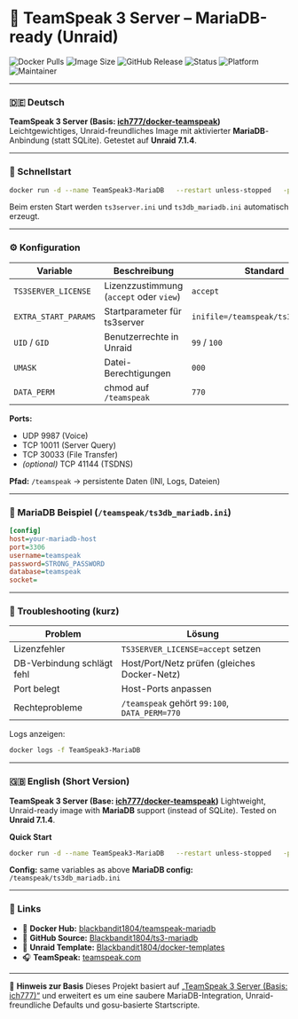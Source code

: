 # 🧩 TeamSpeak 3 Server – MariaDB-ready (Unraid)

![Docker Pulls](https://img.shields.io/docker/pulls/blackbandit1804/teamspeak-mariadb?style=for-the-badge&logo=docker)
![Image Size](https://img.shields.io/docker/image-size/blackbandit1804/teamspeak-mariadb/latest?style=for-the-badge)
![GitHub Release](https://img.shields.io/github/v/release/Blackbandit1804/ts3-mariadb?style=for-the-badge&logo=github)
![Status](https://img.shields.io/badge/status-stable-success?style=for-the-badge)
![Platform](https://img.shields.io/badge/platform-Unraid-orange?style=for-the-badge&logo=unraid)
![Maintainer](https://img.shields.io/badge/maintainer-Blackbandit1804-blue?style=for-the-badge&logo=github)

---

### 🇩🇪 Deutsch

**TeamSpeak 3 Server (Basis: [ich777/docker-teamspeak](https://github.com/ich777/docker-teamspeak))**
Leichtgewichtiges, Unraid-freundliches Image mit aktivierter **MariaDB**-Anbindung
(statt SQLite). Getestet auf **Unraid 7.1.4**.

---

### 🚀 Schnellstart

```bash
docker run -d --name TeamSpeak3-MariaDB   --restart unless-stopped   -p 9987:9987/udp -p 10011:10011 -p 30033:30033   -e TS3SERVER_LICENSE=accept   -e EXTRA_START_PARAMS="inifile=/teamspeak/ts3server.ini"   -e UID=99 -e GID=100 -e UMASK=000 -e DATA_PERM=770   -v /mnt/cache/appdata/teamspeak3:/teamspeak   blackbandit1804/teamspeak-mariadb:latest
```

Beim ersten Start werden `ts3server.ini` und `ts3db_mariadb.ini` automatisch erzeugt.

---

### ⚙️ Konfiguration

| Variable | Beschreibung | Standard |
|-----------|---------------|-----------|
| `TS3SERVER_LICENSE` | Lizenzzustimmung (`accept` oder `view`) | `accept` |
| `EXTRA_START_PARAMS` | Startparameter für ts3server | `inifile=/teamspeak/ts3server.ini` |
| `UID` / `GID` | Benutzerrechte in Unraid | `99` / `100` |
| `UMASK` | Datei-Berechtigungen | `000` |
| `DATA_PERM` | chmod auf `/teamspeak` | `770` |

**Ports:**
- UDP 9987 (Voice)
- TCP 10011 (Server Query)
- TCP 30033 (File Transfer)
- *(optional)* TCP 41144 (TSDNS)

**Pfad:**
`/teamspeak` → persistente Daten (INI, Logs, Dateien)

---

### 🧰 MariaDB Beispiel (`/teamspeak/ts3db_mariadb.ini`)

```ini
[config]
host=your-mariadb-host
port=3306
username=teamspeak
password=STRONG_PASSWORD
database=teamspeak
socket=
```

---

### 🧯 Troubleshooting (kurz)

| Problem | Lösung |
|----------|---------|
| Lizenzfehler | `TS3SERVER_LICENSE=accept` setzen |
| DB-Verbindung schlägt fehl | Host/Port/Netz prüfen (gleiches Docker-Netz) |
| Port belegt | Host-Ports anpassen |
| Rechteprobleme | `/teamspeak` gehört `99:100`, `DATA_PERM=770` |

Logs anzeigen:
```bash
docker logs -f TeamSpeak3-MariaDB
```

---

### 🇬🇧 English (Short Version)

**TeamSpeak 3 Server (Base: [ich777/docker-teamspeak](https://github.com/ich777/docker-teamspeak))**
Lightweight, Unraid-ready image with **MariaDB** support (instead of SQLite).
Tested on **Unraid 7.1.4**.

**Quick Start**
```bash
docker run -d --name TeamSpeak3-MariaDB   --restart unless-stopped   -p 9987:9987/udp -p 10011:10011 -p 30033:30033   -e TS3SERVER_LICENSE=accept   -v /mnt/cache/appdata/teamspeak3:/teamspeak   blackbandit1804/teamspeak-mariadb:latest
```

**Config:** same variables as above
**MariaDB config:** `/teamspeak/ts3db_mariadb.ini`

---

### 🔗 Links

- 🐳 **Docker Hub:** [blackbandit1804/teamspeak-mariadb](https://hub.docker.com/r/blackbandit1804/teamspeak-mariadb)
- 💾 **GitHub Source:** [Blackbandit1804/ts3-mariadb](https://github.com/Blackbandit1804/ts3-mariadb)
- 🔧 **Unraid Template:** [Blackbandit1804/docker-templates](https://github.com/Blackbandit1804/docker-templates)
- 🎧 **TeamSpeak:** [teamspeak.com](https://www.teamspeak.com)

---

🧱 **Hinweis zur Basis**
Dieses Projekt basiert auf [„TeamSpeak 3 Server (Basis: ich777)“](https://github.com/ich777/docker-teamspeak)
und erweitert es um eine saubere MariaDB-Integration, Unraid-freundliche Defaults
und gosu-basierte Startscripte.
